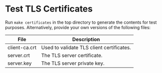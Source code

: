 # Test TLS Certificates

Run `make certificates` in the top directory to generate the contents for test
purposes. Alternatively, provide your own versions of the following files:

| File          | Description                               |
| ------------- | ----------------------------------------- |
| client-ca.crt | Used to validate TLS client certificates. |
| server.crt    | The TLS server certificate.               |
| server.key    | The TLS server private key.               |

